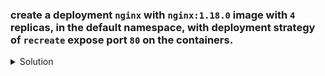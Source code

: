 ### create a deployment `nginx` with `nginx:1.18.0` image with `4` replicas, in the default namespace, with deployment strategy of `recreate` expose port `80` on the containers.

<details><summary>Solution</summary>
<p>

```bash
#generate yaml file
k create deploy nginx --image=nginx:1.18.0 --replicas=4 --dry-run=client -o yaml > deploy.yaml

#update deploy.yaml
apiVersion: apps/v1
kind: Deployment
metadata:
  creationTimestamp: null
  labels:
    app: nginx
  name: nginx
spec:
  replicas: 4
  selector:
    matchLabels:
      app: nginx
  strategy:
    type: Recreate
  template:
    metadata:
      creationTimestamp: null
      labels:
        app: nginx
    spec:
      containers:
      - image: nginx:1.18.0
        name: nginx
        ports:
          - containerPort: 80
        resources: {}
status: {}


# create deployment
k create -f deploy.yaml
```

</p>
</details>